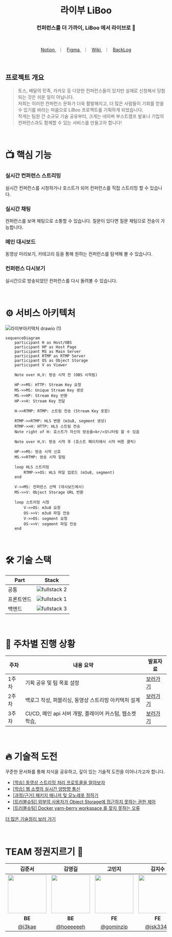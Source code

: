 <div align="center">
  <h1> 라이부 LiBoo </h1>
  <h3> 컨퍼런스를 더 가까이, LiBoo 에서 라이브로 🚀 </h3>
  <br/>
  <p align=center>
  <a href="https://gominzip.notion.site/TEAM-127673f3719e803faf63c70322560d3b?pvs=4"> Notion </a> &nbsp; ｜ &nbsp; 
  <a href="https://www.figma.com/design/op5Ui6oZ4Zx2D8VUgWOKM0/LiBoo-%F0%9F%9A%80?node-id=1-2&node-type=canvas&t=zcYYT1qCtckcUdcs-0"> Figma </a> &nbsp; ｜ &nbsp;
  <a href="https://github.com/boostcampwm-2024/web22-LiBoo/wiki"> Wiki </a> &nbsp; ｜ &nbsp;
  <a href="https://github.com/orgs/boostcampwm-2024/projects/17"> BackLog </a>
</p>
</div>

<br/>

## 프로젝트 개요

> 토스, 배달의 민족, 카카오 등 다양한 컨퍼런스들이 있지만 실제로 신청해서 당첨되는 것은 쉬운 일이 아닙니다.
> <br>저희는 이러한 컨퍼런스 문화가 더욱 활발해지고, 더 많은 사람들이 기회를 얻을 수 있기를 바라는 마음으로 LiBoo 프로젝트를 기획하게 되었습니다.
> <br>작게는 팀원 간 소규모 기술 공유부터, 크게는 네이버 부스트캠프 발표나 기업의 컨퍼런스과도 함께할 수 있는 서비스를 만들고자 합니다!

<br/>

# 📺 핵심 기능

### 실시간 컨퍼런스 스트리밍

실시간 컨퍼런스를 시청하거나 호스트가 되어 컨퍼런스를 직접 스트리밍 할 수 있습니다.

### 실시간 채팅

컨퍼런스를 보며 채팅으로 소통할 수 있습니다. 질문이 있다면 질문 채팅으로 전송이 가능합니다.

### 메인 대시보드

동영상 미리보기, 카테고리 등을 통해 원하는 컨퍼런스를 탐색해 볼 수 있습니다.

### 컨퍼런스 다시보기

실시간으로 방송되었던 컨퍼런스를 다시 돌려볼 수 있습니다.

<br/>

# ⚙️ 서비스 아키텍처

![라이부아키텍처 drawio (1)](https://github.com/user-attachments/assets/8867cbf9-99b6-4b24-a02b-a35952c5bf0d)

```mermaid
sequenceDiagram
    participant H as Host/OBS
    participant HP as Host Page
    participant MS as Main Server
    participant RTMP as RTMP Server
    participant OS as Object Storage
    participant V as Viewer

    Note over H,V: 방송 시작 전 (OBS 시작됨)

    HP->>MS: HTTP: Stream Key 요청
    MS->>MS: Unique Stream Key 생성
    MS->>HP: Stream Key 반환
    HP->>H: Stream Key 전달

    H->>RTMP: RTMP: 스트림 전송 (Stream Key 포함)

    RTMP->>RTMP: HLS 변환 (m3u8, segment 생성)
    RTMP->>H: HTTP: HLS 스트림 전송
    Note right of H: 호스트가 자신의 방송을<br/>모니터링 할 수 있음

    Note over H,V: 방송 시작 후 (호스트 페이지에서 시작 버튼 클릭)

    HP->>MS: 방송 시작 신호
    MS->>RTMP: 방송 시작 알림

    loop HLS 스트리밍
        RTMP->>OS: HLS 파일 업로드 (m3u8, segment)
    end

    V->>MS: 컨퍼런스 선택 (대시보드에서)
    MS->>V: Object Storage URL 반환

    loop 스트리밍 시청
        V->>OS: m3u8 요청
        OS->>V: m3u8 파일 전송
        V->>OS: segment 요청
        OS->>V: segment 파일 전송
    end
```

<br/>

# 🛠️ 기술 스택

| Part       | Stack                                                                                           |
| ---------- | ----------------------------------------------------------------------------------------------- |
| 공통       | ![fullstack 2](https://github.com/user-attachments/assets/1a7f6b03-9d59-4ecc-adc9-39ad17ac67a4) |
| 프론트엔드 | ![fullstack 1](https://github.com/user-attachments/assets/64fdaa86-289d-42f0-80ce-4f01df4bfe75) |
| 백엔드     | ![fullstack 3](https://github.com/user-attachments/assets/8a01cd0b-f324-4c6e-85f6-f75c74239bdb) |

<br/>

# 🏃 주차별 진행 상황

| 주차  | 내용 요약                                                | 발표자료                                                                                          |
| ----- | -------------------------------------------------------- | ------------------------------------------------------------------------------------------------- |
| 1주차 | 기획 공유 및 팀 목표 설정                                | [보러가기](https://gominzip.notion.site/Week1-Web22-LiBoo-56af3bb7b2314f878667bdbbf99e791f?pvs=4) |
| 2주차 | 백로그 작성, 퍼블리싱, 동영상 스트리밍 아키텍처 설계     | [보러가기](https://gominzip.notion.site/Week2-Web22-LiBoo-137673f3719e805baab4e0a9855ed885?pvs=4) |
| 3주차 | CI/CD, 메인 api 서버 개발, 플레이어 커스텀, 웹소켓 학습, | [보러가기](https://gominzip.notion.site/Week3-Web22-LiBoo-13e673f3719e80e2a6b0cf5fe10d603a?pvs=4) |

<br/>

# 🔥 기술적 도전

꾸준한 문서화를 통해 지식을 공유하고, 깊이 있는 기술적 도전을 이어나가고자 합니다.

- [[학습] 동영상 스트리밍 처리 프로토콜을 알아보자](https://gominzip.notion.site/b987e92eb6c84eef9af1301877eb7c91?pvs=4)
- [[학습] 웹 소켓의 실시간 양방향 통신](https://gominzip.notion.site/13b673f3719e8037b430ff7b6af397b7?pvs=4)
- [[과정/근거] 패키지 매니저 및 모노레포 정하기](https://gominzip.notion.site/7677c9cf96464b1d9e9c1d8afd4ab0b6?pvs=4)
- [[트러블슈팅] 외부의 사용자가 Object Storage에 접근하지 못하는 권한 제어](https://gominzip.notion.site/Object-Storage-1cf0c1bde758437ea595c57cf704a029?pvs=4)
- [[트러블슈팅] Docker yarn-berry workspace 를 찾지 못하는 오류](https://gominzip.notion.site/docker-yarn-berry-workspace-eff32ce3f695470a8a2d9ef4d02be1e0?pvs=4)

[더 많은 기술정리 보러 가기](https://gominzip.notion.site/12d673f3719e8098ad94ed6b71b10ac0?pvs=4)

<br/>

# TEAM 정권지르기 👊

|                                     김준서                                     |                                     김영길                                     |                                    고민지                                     |                                    김지수                                    |                                    홍창현                                    |
| :----------------------------------------------------------------------------: | :----------------------------------------------------------------------------: | :---------------------------------------------------------------------------: | :--------------------------------------------------------------------------: | :--------------------------------------------------------------------------: |
| <img src="https://avatars.githubusercontent.com/u/45356754?v=4" width="120" /> | <img src="https://avatars.githubusercontent.com/u/46553489?v=4" width="120" /> | <img src="https://avatars.githubusercontent.com/u/101329724?v=4" width="120"> | <img src="https://avatars.githubusercontent.com/u/85912592?v=4" width="120"> | <img src="https://avatars.githubusercontent.com/u/48922050?v=4" width="120"> |
|                                     **BE**                                     |                                     **BE**                                     |                                    **FE**                                     |                                    **FE**                                    |                                    **FE**                                    |
|                       [@i3kae](https://github.com/i3kae)                       |                    [@hoeeeeeh](https://github.com/hoeeeeeh)                    |                   [@gominzip](https://github.com/gominzip)                    |                    [@jsk3342](https://github.com/jsk3342)                    |                   [@spearStr](https://github.com/spearStr)                   |
